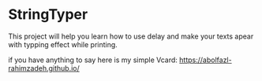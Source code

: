 # StringTyper
This project will help you learn how to use delay and make your texts apear with typping effect while printing.

if you have anything to say here is my simple Vcard: https://abolfazl-rahimzadeh.github.io/
